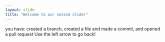 ```yaml
---
layout: slide
title: "Welcome to our second slide!"
---
```

you have: created a branch, created a file and made a commit, and opened a pull request
Use the left arrow to go back!
